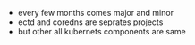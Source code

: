 


- every few months comes major and minor
- ectd and coredns are seprates projects
- but other all kubernets components are same
